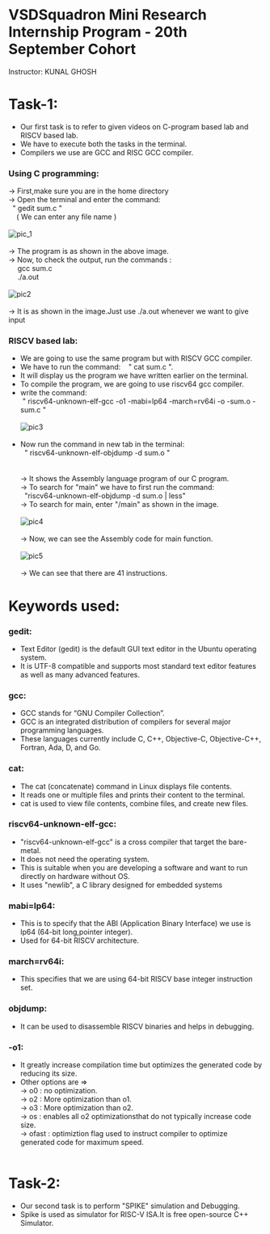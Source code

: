 # VSDSquadron Mini Research Internship Program - 20th September Cohort
Instructor: KUNAL GHOSH

# Task-1:
* Our first task is to refer to given videos on C-program based lab and RISCV based lab.<br />
* We have to execute both the tasks in the terminal.<br/>
* Compilers we use are GCC and RISC GCC compiler.<br/>
### Using C programming:
-> First,make sure you are in the home directory<br/>
-> Open the terminal and enter the command:  &ensp;<br/> &nbsp;&nbsp;" gedit sum.c " <br/>
&nbsp; &nbsp; ( We can enter any file name )<br/>
<br/>
![pic_1](https://github.com/user-attachments/assets/c89256d2-147c-49ad-9f4b-ba211215fa10)<br/>
<br/>
-> The program is as shown in the above image.<br/>
-> Now, to check the output, run the commands :<br/>
&ensp;&ensp; gcc sum.c<br/>
&ensp;&ensp; ./a.out<br/>
<br/>
![pic2](https://github.com/user-attachments/assets/65261cb9-e209-4626-8ee7-c092b13d9f61)<br/>
<br/>
-> It is as shown in the image.Just use ./a.out whenever we want to give input 

### RISCV based lab:
* We are going to use the same program but with RISCV GCC compiler.<br/>
* We have to run the command: &nbsp;&nbsp; " cat sum.c ".<br/>
* It will display us the program  we have written earlier on the terminal.<br/>
* To compile the program, we are going to use riscv64 gcc compiler.<br/>
* write the command:<br/>
&nbsp;" riscv64-unknown-elf-gcc -o1 -mabi=lp64 -march=rv64i -o -sum.o -sum.c "<br/><br/>
![pic3](https://github.com/user-attachments/assets/4d8455a4-70fd-4f22-adfe-ba47102309d5)<br/><br/>
* Now run the command in new tab in the terminal:<br/>
&nbsp; " riscv64-unknown-elf-objdump -d sum.o " <br/><br/><br/>
-> It shows the Assembly language program of our C program.<br/> 
-> To search for "main"  we have to first run the command:<br/>
&nbsp; "riscv64-unknown-elf-objdump -d sum.o | less"<br/>
-> To search for main, enter "/main" as shown in the image.<br/><br/>
![pic4](https://github.com/user-attachments/assets/fb3f17b6-ee81-4322-b589-32e631f94faf)<br/><br/>
-> Now, we can see the Assembly code for main function.<br/><br/>
![pic5](https://github.com/user-attachments/assets/17f99a1f-d1cb-4b54-9411-d124704ae57f)<br/><br/>
-> We can see that there are 41 instructions.<br/>

# Keywords used:
### gedit:
* Text Editor (gedit) is the default GUI text editor in the Ubuntu operating system.<br/>
* It is UTF-8 compatible and supports most standard text editor features as well as many advanced features.<br/>
### gcc: 
* GCC stands for “GNU Compiler Collection”.
* GCC is an integrated distribution of compilers for several major programming languages.
* These languages currently include C, C++, Objective-C, Objective-C++, Fortran, Ada, D, and Go.

### cat:
* The cat (concatenate) command in Linux displays file contents.
* It reads one or multiple files and prints their content to the terminal.
* cat is used to view file contents, combine files, and create new files.

### riscv64-unknown-elf-gcc:
* "riscv64-unknown-elf-gcc" is a cross compiler that target the bare-metal.
* It does not need the operating system.
* This is suitable when you are developing a software and want to run directly on hardware without OS.
* It uses "newlib", a C library designed for embedded systems

### mabi=lp64:
* This is to specify that the ABI (Application Binary Interface) we use is lp64 (64-bit long,pointer integer).<br/>
* Used for 64-bit RISCV architecture.

### march=rv64i:
* This specifies that we are using 64-bit RISCV base integer instruction set.

### objdump:
* It can be used to disassemble RISCV binaries and helps in debugging.

### -o1:
* It greatly increase compilation time but optimizes the generated code by reducing its size.
* Other options are =><br/>
-> o0    : no optimization.<br/>
-> o2    : More optimization than o1.<br/>
-> o3    : More optimization than o2.<br/>
-> os    : enables all o2 optimizationsthat do not typically increase code size.<br/>
-> ofast : optimiztion flag used to instruct compiler to optimize generated code for maximum speed.<br/><br/>
# Task-2:
* Our second task is to perform "SPIKE" simulation and Debugging.<br/>
* Spike is used as simulator for RISC-V ISA.It is free open-source C++ Simulator.<br/>




